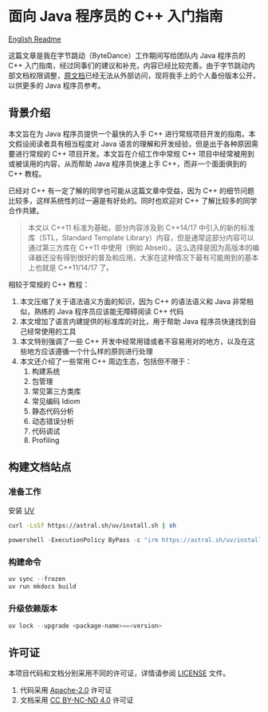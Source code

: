 <!-- SPDX-License-Identifier: CC-BY-NC-ND-4.0 -->

# 面向 Java 程序员的 C++ 入门指南

[English Readme](./README.md)

这篇文章是我在字节跳动（ByteDance）工作期间写给团队内 Java 程序员的 C++ 入门指南，经过同事们的建议和补充，内容已经比较完善。由于字节跳动内部文档权限调整，[原文档](https://bytedance.feishu.cn/docs/doccn2VDrbXZnWjjGoqCeFpVlPc)已经无法从外部访问，现将我手上的个人备份版本公开，以供更多的 Java 程序员参考。

## 背景介绍

本文旨在为 Java 程序员提供一个最快的入手 C++ 进行常规项目开发的指南。本文假设阅读者具有相当程度对 Java 语言的理解和开发经验，但是出于各种原因需要进行常规的 C++ 项目开发。本文旨在介绍工作中常规 C++ 项目中经常被用到或被误用的内容，从而帮助 Java 程序员快速上手 C++，而非一个面面俱到的 C++ 教程。

已经对 C++ 有一定了解的同学也可能从这篇文章中受益，因为 C++ 的细节问题比较多，这样系统性的过一遍是有好处的。同时也欢迎对 C++ 了解比较多的同学合作共建。

> 本文以 C++11 标准为基础，部分内容涉及到 C++14/17 中引入的新的标准库（STL，Standard Template Library）内容，但是通常这部分内容可以通过第三方库在 C++11 中使用（例如 Abseil）。这么选择是因为高版本的编译器还没有得到很好的普及和应用，大家在这种情况下最有可能用到的基本上也就是 C++11/14/17 了。

相较于常规的 C++ 教程：

1. 本文压缩了关于语法语义方面的知识，因为 C++ 的语法语义和 Java 非常相似，熟练的 Java 程序员应该能无障碍阅读 C++ 代码
1. 本文增加了语言内建提供的标准库的对比，用于帮助 Java 程序员快速找到自己经常使用的工具
1. 本文特别强调了一些 C++ 开发中经常用错或者不容易用对的地方，以及在这些地方应该遵循一个什么样的原则进行处理
1. 本文还介绍了一些常用 C++ 周边生态，包括但不限于：
   1. 构建系统
   1. 包管理
   1. 常见第三方类库
   1. 常见编码 Idiom
   1. 静态代码分析
   1. 动态错误分析
   1. 代码调试
   1. Profiling

## 构建文档站点

### 准备工作

安装 [UV](https://docs.astral.sh/uv/)

```bash
curl -LsSf https://astral.sh/uv/install.sh | sh
```

```powershell
powershell -ExecutionPolicy ByPass -c "irm https://astral.sh/uv/install.ps1 | iex"
```

### 构建命令

```powershell
uv sync --frozen
uv run mkdocs build
```

### 升级依赖版本

```powershell
uv lock --upgrade <package-name>==<version>
```

## 许可证

本项目代码和文档分别采用不同的许可证，详情请参阅 [LICENSE](./LICENSE) 文件。

1. 代码采用 [Apache-2.0](./LICENSE-APACHE-2.0.txt) 许可证
1. 文档采用 [CC BY-NC-ND 4.0](./LICENSE-CC-BY-NC-ND-4.0.txt) 许可证

